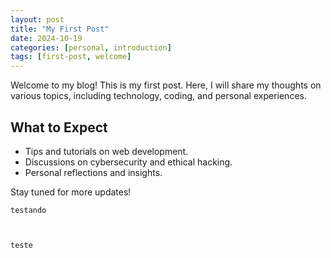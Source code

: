 ```yaml
---
layout: post
title: "My First Post"
date: 2024-10-19
categories: [personal, introduction]
tags: [first-post, welcome]
---
```


Welcome to my blog! This is my first post. Here, I will share my thoughts on various topics, including technology, coding, and personal experiences.

## What to Expect

- Tips and tutorials on web development.
- Discussions on cybersecurity and ethical hacking.
- Personal reflections and insights.

Stay tuned for more updates!


`testando`


``` 


teste


```
